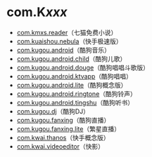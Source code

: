 # com.K*xxx*

- [com.kmxs.reader](./com.kmxs.reader/readme.md)（七猫免费小说）
- [com.kuaishou.nebula](./com.kuaishou.nebula/readme.md)（快手极速版）
- [com.kugou.android](./com.kugou.android/readme.md)（酷狗音乐）
- [com.kugou.android.child](./com.kugou.android.child/readme.md)（酷狗儿歌）
- [com.kugou.android.douge](./com.kugou.android.douge/readme.md)（酷狗唱唱斗歌版）
- [com.kugou.android.ktvapp](./com.kugou.android.ktvapp/readme.md)（酷狗唱唱）
- [com.kugou.android.lite](./com.kugou.android.lite/readme.md)（酷狗概念版）
- [com.kugou.android.ringtone](./com.kugou.android.ringtone/readme.md)（酷狗铃声）
- [com.kugou.android.tingshu](./com.kugou.android.tingshu/readme.md)（酷狗听书）
- [com.kugou.dj](./com.kugou.dj/readme.md)（酷狗DJ）
- [com.kugou.fanxing](./com.kugou.fanxing/readme.md)（酷狗直播）
- [com.kugou.fanxing.lite](./com.kugou.fanxing.lite/readme.md)（繁星直播）
- [com.kwai.thanos](./com.kwai.thanos/readme.md)（快手概念版）
- [com.kwai.videoeditor](./com.kwai.videoeditor/readme.md)（快影）